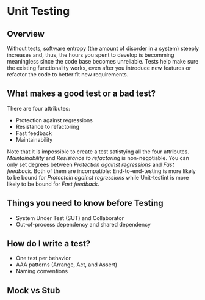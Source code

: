 # Unit Testing 

## Overview
Without tests, software entropy (the amount of disorder in a system) steeply increases and, thus, the hours you spent to develop is becomming meaningless since the code base becomes unreliable. Tests help make sure the existing functionality works, even after you introduce new features or refactor the code to better fit new requirements.

## What makes a good test or a bad test?
There are four attributes:
- Protection against regressions
- Resistance to refactoring
- Fast feedback
- Maintainability

Note that it is impossible to create a test satistying all the four attributes. *Maintainability* and *Resistance to refactoring* is non-negotiable. You can only set degrees between *Protection against regressions* and *Fast feedback*. Both of them are incompatible: End-to-end-testing is more likely to be bound for *Protectoin against regressions* while Unit-testint is more likely to be bound for *Fast feedback*.   

## Things you need to know before Testing
- System Under Test (SUT) and Collaborator
- Out-of-process dependency and shared dependency

## How do I write a test?
- One test per behavior 
- AAA patterns (Arrange, Act, and Assert)
- Naming conventions

## Mock vs Stub

